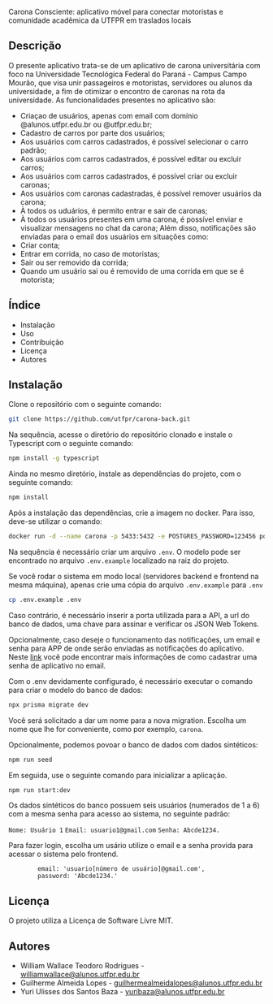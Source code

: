Carona Consciente: aplicativo móvel para conectar motoristas e comunidade acadêmica da UTFPR em traslados locais

## Descrição
O presente aplicativo trata-se de um aplicativo de carona universitária com foco na Universidade Tecnológica Federal do Paraná - Campus Campo Mourão, 
que visa unir passageiros e motoristas, servidores ou alunos da universidade, a fim de otimizar o encontro de caronas na rota da universidade.
As funcionalidades presentes no aplicativo são:
  - Criaçao de usuários, apenas com email com domínio @alunos.utfpr.edu.br ou @utfpr.edu.br;
  - Cadastro de carros por parte dos usuários;
  - Aos usuários com carros cadastrados, é possível selecionar o carro padrão;
  - Aos usuários com carros cadastrados, é possível editar ou excluir carros;
  - Aos usuários com carros cadastrados, é possível criar ou excluir caronas;
  - Aos usuários com caronas cadastradas, é possível remover usuários da carona;
  - À todos os uduários, é permito entrar e sair de caronas;
  - À todos os usuários presentes em uma carona, é possível enviar e visualizar mensagens no chat da carona;
Além disso, notificações são enviadas para o email dos usuários em situações como:
  - Criar conta;
  - Entrar em corrida, no caso de motoristas;
  - Sair ou ser removido da corrida;
  - Quando um usuário sai ou é removido de uma corrida em que se é motorista;

## Índice
- Instalação
- Uso
- Contribuição
- Licença
- Autores

## Instalação
  
 
Clone o repositório com o seguinte comando:

```bash
git clone https://github.com/utfpr/carona-back.git
```

Na sequência, acesse o diretório do repositório clonado e instale o Typescript com o seguinte comando:

```bash
npm install -g typescript
```

Ainda no mesmo diretório, instale as dependências do projeto, com o seguinte comando:

```bash
npm install
```

Após a instalação das dependências, crie a imagem no docker. Para isso, deve-se utilizar o comando:

```bash
docker run -d --name carona -p 5433:5432 -e POSTGRES_PASSWORD=123456 postgres:13.5
```

Na sequência é necessário criar um arquivo `.env`. O modelo pode ser encontrado no arquivo `.env.example` localizado na raiz do projeto.

Se você rodar o sistema em modo local (servidores backend e frontend na mesma máquina), apenas crie uma cópia do arquivo `.env.example` para `.env`

```bash
cp .env.example .env
```

Caso contrário, é necessário inserir a porta utilizada para a API, a url do banco de dados, uma chave para assinar e verificar os JSON Web Tokens.

Opcionalmente, caso deseje o funcionamento das notificações, um email e senha para APP de onde serão enviadas as notificações do aplicativo. Neste [link](https://support.google.com/accounts/answer/185833?hl=pt-BR) você pode encontrar mais informações de como cadastrar uma senha de aplicativo no email.

Com o .env devidamente configurado, é necessário executar o comando para criar o modelo do banco de dados:

```bash
npx prisma migrate dev
```

Você será solicitado a dar um nome para a nova migration. Escolha um nome que lhe for conveniente, como por exemplo, `carona`.

Opcionalmente, podemos povoar o banco de dados com dados sintéticos:

```bash
npm run seed
```

Em seguida, use o seguinte comando para inicializar a aplicação. 

```bash
npm run start:dev
```

Os dados sintéticos do banco possuem seis usuários (numerados de 1 a 6) com a mesma senha para acesso ao sistema, no seguinte padrão:

`Nome: Usuário 1`
`Email: usuario1@gmail.com`
`Senha: Abcde1234.`

Para fazer login, escolha um usário utilize o email e a senha provida para acessar o sistema pelo frontend.

            email: 'usuario[número de usuário]@gmail.com',
            password: 'Abcde1234.'


## Licença
O projeto utiliza a Licença de Software Livre MIT.

## Autores
  - William Wallace Teodoro Rodrigues - williamwallace@alunos.utfpr.edu.br
  - Guilherme Almeida Lopes - guilhermealmeidalopes@alunos.utfpr.edu.br
  - Yuri Ulisses dos Santos Baza - yuribaza@alunos.utfpr.edu.br
